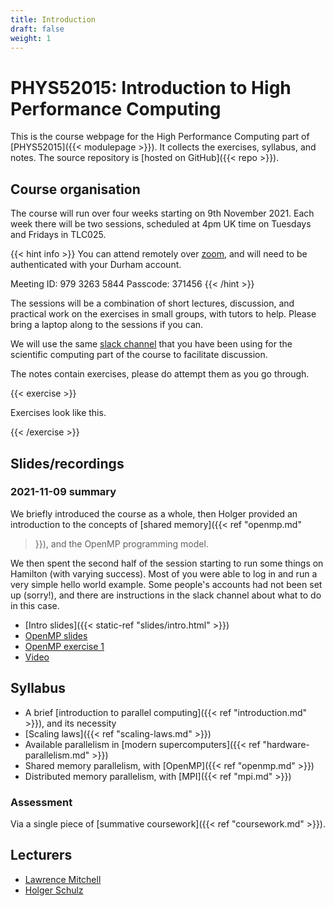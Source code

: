 ```yaml
---
title: Introduction
draft: false
weight: 1
---
```


# PHYS52015: Introduction to High Performance Computing

This is the course webpage for the High Performance Computing part of
[PHYS52015]({{< modulepage >}}). It collects the exercises, syllabus,
and notes. The source repository is [hosted on GitHub]({{< repo >}}).

## Course organisation

The course will run over four weeks starting on 9th November 2021.
Each week there will be two sessions, scheduled at 4pm UK time on
Tuesdays and Fridays in TLC025.

{{< hint info >}}
You can attend remotely over
[zoom](https://durhamuniversity.zoom.us/j/97932635844?pwd=aG9JNThyYTVBSkJKMlVRVUxKNzM2QT09),
and will need to be authenticated with your Durham account.

Meeting ID: 979 3263 5844
Passcode: 371456
{{< /hint >}}

The sessions will be a combination of short lectures, discussion, and
practical work on the exercises in small groups, with tutors to help.
Please bring a laptop along to the sessions if you can.

We will use the same [slack
channel](https://blackboard.durham.ac.uk/ultra/courses/_5721_1/outline)
that you have been using for the scientific computing part of the
course to facilitate discussion.

The notes contain exercises, please do attempt them as you go through.

{{< exercise >}}

Exercises look like this.

{{< /exercise >}}


## Slides/recordings

### 2021-11-09 summary


We briefly introduced the course as a whole, then Holger provided an
introduction to the concepts of [shared memory]({{< ref "openmp.md"
>}}), and the OpenMP programming model.

We then spent the second half of the session starting to run some
things on Hamilton (with varying success). Most of you were able to
log in and run a very simple hello world example. Some people's
accounts had not been set up (sorry!), and there are instructions in
the slack channel about what to do in this case.

- [Intro slides]({{< static-ref "slides/intro.html" >}})
- [OpenMP slides](https://rpubs.com/iamholger/834248)
- [OpenMP exercise 1](https://rpubs.com/iamholger/832782)
- [Video](https://durham.cloud.panopto.eu/Panopto/Pages/Viewer.aspx?id=600b4905-9539-4e5f-b849-adda0095585a)

## Syllabus

- A brief [introduction to parallel computing]({{< ref
  "introduction.md" >}}), and its necessity
- [Scaling laws]({{< ref "scaling-laws.md" >}})
- Available parallelism in [modern supercomputers]({{< ref
  "hardware-parallelism.md" >}})
- Shared memory parallelism, with [OpenMP]({{< ref
  "openmp.md" >}})
- Distributed memory parallelism, with [MPI]({{< ref "mpi.md" >}})

### Assessment

Via a single piece of [summative coursework]({{< ref "coursework.md" >}}).


## Lecturers

- [Lawrence Mitchell](mailto:lawrence.mitchell@durham.ac.uk)
- [Holger Schulz](https://www.ippp.dur.ac.uk/~hschulz/)
